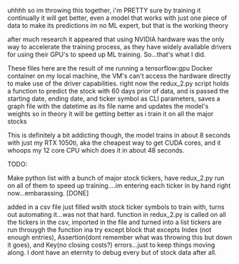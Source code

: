 uhhhh so im throwing this together, i'm PRETTY sure by training it continually it will get better, even a model that works with just one piece of data to make its predictions
im no ML expert, but that is the working theory

after much research it appeared that using NVIDIA hardware was the only way to accelerate the training process, as they have widely available drivers
for using their GPU's to speed up ML training. So...that's what I did.

These files here are the result of me running a tensorflow:gpu Docker container on my local machine, the VM's can't access the hardware directly to make use of
the driver capabilities. right now the redux_2.py script holds a function to predict the stock with 60 days prior of data, and is passed the starting date, ending date, and 
ticker symbol as CLI parameters, saves a graph file with the datetime as its file name and updates the model's weights so in theory 
it will be getting better as i train it on all the major stocks

This is definitely a bit addicting though, the model trains in about 8 seconds with just my RTX 1050ti, aka the cheapest way to get CUDA cores, and it whoops my 12 core CPU which does it in about 48 seconds. 

TODO:

Make python list with a bunch of major stock tickers, have redux_2.py run on all of them to speed up training....im entering each ticker in by hand right now...embarassing. [DONE]


added in a csv file just filled wsith stock ticker symbols to train with, turns out automating it...was not that hard.
function in redux_2.py is called on all the tickers in the csv, imported in the file and turned into a list
tickers are run throuygh the function ina  try except block that excepts Index (not enough entries), Assertion(dont remember what was throwing this but down it goes), and Key(no closing costs?) errors...just to keep things moving along. I dont have an eternity to debug every but of stock data after all. 
